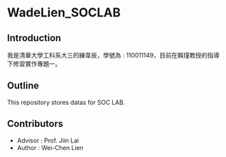 # WadeLien_SOCLAB

## Introduction

我是清華大學工科系大三的練韋辰，學號為 : 110011149，目前在賴瑾教授的指導下修習實作專題一。

## Outline

This repository stores datas for SOC LAB.

## Contributors

* Advisor : Prof. Jiin Lai
* Author : Wei-Chen Lien
